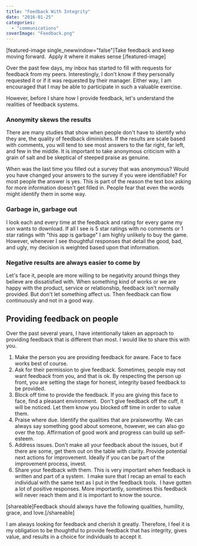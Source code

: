 ```yaml
---
title: "Feedback With Integrity"
date: "2016-01-25"
categories: 
  - "communications"
coverImage: "Feedback.png"
---
```


\[featured-image single\_newwindow="false"\]Take feedback and keep moving forward.  Apply it where it makes sense \[/featured-image\]

Over the past few days, my inbox has started to fill with requests for feedback from my peers. Interestingly, I don't know if they personally requested it or if it was requested by their manager. Either way, I am encouraged that I may be able to participate in such a valuable exercise.

However, before I share how I provide feedback, let's understand the realities of feedback systems.

### Anonymity skews the results

There are many studies that show when people don't have to identify who they are, the quality of feedback diminishes. If the results are scale based with comments, you will tend to see most answers to the far right, far left, and few in the middle. It is important to take anonymous criticism with a grain of salt and be skeptical of steeped praise as genuine.

When was the last time you filled out a survey that was anonymous? Would you have changed your answers to the survey if you were identifiable? For most people the answer is yes. This is part of the reason the text box asking for more information doesn't get filled in. People fear that even the words might identify them in some way.

### Garbage in, garbage out

I look each and every time at the feedback and rating for every game my son wants to download. If all I see is 5 star ratings with no comments or 1 star ratings with "this app is garbage" I am highly unlikely to buy the game. However, whenever I see thoughtful responses that detail the good, bad, and ugly, my decision is weighted based upon that information.

### Negative results are always easier to come by

Let's face it, people are more willing to be negativity around things they believe are dissatisfied with. When something kind of works or we are happy with the product, service or relationship, feedback isn't normally provided. But don't let something affect us. Then feedback can flow continuously and not in a good way.

## Providing feedback on people

Over the past several years, I have intentionally taken an approach to providing feedback that is different than most. I would like to share this with you.

1. Make the person you are providing feedback for aware. Face to face works best of course.
2. Ask for their permission to give feedback. Sometimes, people may not want feedback from you, and that is ok. By respecting the person up front, you are setting the stage for honest, integrity based feedback to be provided.
3. Block off time to provide the feedback. If you are giving this face to face, find a pleasant environment.  Don't give feedback off the cuff, it will be noticed. Let them know you blocked off time in order to value them.
4. Praise where due. Identify the qualities that are praiseworthy. We can always say something good about someone, however, we can also go over the top. Affirmation of good work and progress can build up self-esteem.
5. Address issues. Don't make all your feedback about the issues, but if there are some, get them out on the table with clarity. Provide potential next actions for improvement. Ideally if you can be part of the improvement process, invest.
6. Share your feedback with them. This is very important when feedback is written and part of a system.  I make sure that I recap an email to each individual with the same text as I put in the feedback tools.  I have gotten a lot of positive responses. More importantly, sometimes this feedback will never reach them and it is important to know the source.

\[shareable\]Feedback should always have the following qualities, humility, grace, and love.\[/shareable\]

I am always looking for feedback and cherish it greatly. Therefore, I feel it is my obligation to be thoughtful to provide feedback that has integrity, gives value, and results in a choice for individuals to accept it.
